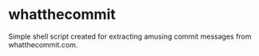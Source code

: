 # whatthecommit
Simple shell script created for extracting amusing commit messages from whatthecommit.com.
